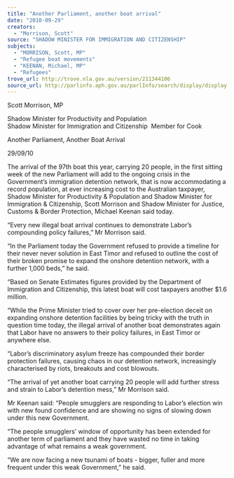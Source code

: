 ```yaml
---
title: "Another Parliament, another boat arrival"
date: "2010-09-29"
creators:
  - "Morrison, Scott"
source: "SHADOW MINISTER FOR IMMIGRATION AND CITIZENSHIP"
subjects:
  - "MORRISON, Scott, MP"
  - "Refugee boat movements"
  - "KEENAN, Michael, MP"
  - "Refugees"
trove_url: http://trove.nla.gov.au/version/211344106
source_url: http://parlinfo.aph.gov.au/parlInfo/search/display/display.w3p;query=Id%3A%22media/pressrel/256056%22
---
```


 Scott Morrison, MP 

 Shadow Minister for Productivity and Population  Shadow Minister for Immigration and Citizenship  Member for Cook 

 Another Parliament, Another Boat Arrival  

 29/09/10  

 The arrival of the 97th boat this year, carrying 20 people, in the first sitting week of  the new Parliament will add to the ongoing crisis in the Government’s immigration  detention network, that is now accommodating a record population, at ever increasing  cost to the Australian taxpayer, Shadow Minister for Productivity & Population and  Shadow Minister for Immigration & Citizenship, Scott Morrison and Shadow  Minister for Justice, Customs & Border Protection, Michael Keenan said today.    

 “Every new illegal boat arrival continues to demonstrate Labor’s compounding policy  failures,” Mr Morrison said.    

 “In the Parliament today the Government refused to provide a timeline for their never  never solution in East Timor and refused to outline the cost of their broken promise to  expand the onshore detention network, with a further 1,000 beds,” he said.    

 “Based on Senate Estimates figures provided by the Department of Immigration and  Citizenship, this latest boat will cost taxpayers another $1.6 million.    

 “While the Prime Minister tried to cover over her pre-election deceit on expanding  onshore detention facilities by being tricky with the truth in question time today, the  illegal arrival of another  boat demonstrates again that Labor have no answers to their  policy failures, in East Timor or anywhere else.    

 “Labor’s discriminatory asylum freeze has compounded their border protection  failures, causing chaos in our detention network, increasingly characterised by riots,  breakouts and cost blowouts.     

 “The arrival of yet another boat carrying 20 people will add further stress and strain to  Labor’s detention mess,” Mr Morrison said.    

 Mr Keenan said: “People smugglers are responding to Labor’s election win with new  found confidence and are showing no signs of slowing down under this new  Government.    

 “The people smugglers’ window of opportunity has been extended for another term of  parliament and they have wasted no time in taking advantage of what remains a weak  government. 

 “We are now facing a new tsunami of boats - bigger, fuller and more frequent under  this weak Government,” he said. 


